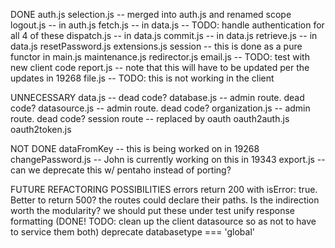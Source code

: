 DONE
auth.js
selection.js -- merged into auth.js and renamed scope
logout.js -- in auth.js
fetch.js -- in data.js -- TODO: handle authentication for all 4 of these
dispatch.js -- in data.js
commit.js -- in data.js
retrieve.js -- in data.js
resetPassword.js
extensions.js
session -- this is done as a pure functor in main.js
maintenance.js
redirector.js
email.js -- TODO: test with new client code
report.js -- note that this will have to be updated per the updates in 19268
file.js -- TODO: this is not working in the client

UNNECESSARY
data.js -- dead code?
database.js -- admin route. dead code?
datasource.js -- admin route. dead code?
organization.js -- admin route. dead code?
session route -- replaced by oauth
oauth2auth.js
oauth2token.js

NOT DONE
dataFromKey -- this is being worked on in 19268
changePassword.js -- John is currently working on this in 19343
export.js -- can we deprecate this w/ pentaho instead of porting?

FUTURE REFACTORING POSSIBILITIES
errors return 200 with isError: true. Better to return 500?
the routes could declare their paths. Is the indirection worth the modularity?
we should put these under test
unify response formatting (DONE! TODO: clean up the client datasource so as not to have to service them both)
deprecate databasetype === 'global'
